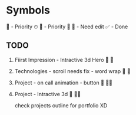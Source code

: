 # Symbols

📌 - Priority ⏱
💯 - Priority 💯
🥕 - Need edit
✅ - Done

## TODO

1. Fiirst Impression -  Intractive 3d Hero          🥕      📌
1. Technologies - scroll needs fix - word wrap      🥕      📌
2. Project -  on call animation - button            🥕      📌📌
2. Project - Intractive 3d            🥕      📌📌


    check projects outline for portfolio XD
